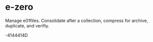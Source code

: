 e-zero
======

Manage e01files. Consolidate after a collection, compress for archive, duplicate, and verifiy. 

-4144414D
